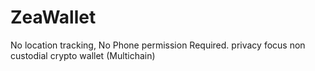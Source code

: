 # ZeaWallet
No location tracking, No Phone permission Required. privacy focus non custodial crypto wallet (Multichain)

